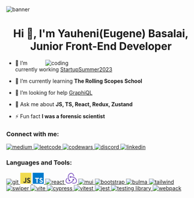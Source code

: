 <img src="https://dab1nmslvvntp.cloudfront.net/wp-content/uploads/2016/01/1505804127react-universal-1024x298.jpg" alt="banner"/>

<h1 align="center">Hi 👋, I'm Yauheni(Eugene) Basalai, Junior Front-End Developer</h1>

<img align="right" src="https://raw.githubusercontent.com/gist/MedRedha/fd8e2481bde2610c96b9aafde543879c/raw/88624e8d31c4295973dcb7c900dacf0edc0a6d99/coding.gif" alt="coding" width="400"/>

- 🔭 I’m currently working
[StartupSummer2023](https://startup-summer-2023-dev-task.super.site/)

- 🌱 I’m currently learning 
**The Rolling Scopes School**

- 🤝 I’m looking for help
[GraphiQL](https://github.com/rolling-scopes-school/tasks/blob/master/react/modules/graphiql.md)

- 💬 Ask me about
**JS, TS, React, Redux, Zustand**

- ⚡ Fun fact 
**I was a forensic scientist**

<h3 align="left">Connect with me:</h3>

<p align="left">
<a href="https://medium.com/@drabant2022" target="blank">
<img src="https://raw.githubusercontent.com/rahuldkjain/github-profile-readme-generator/master/src/images/icons/Social/medium.svg" alt="medium" height="30"/>
</a>
<a href="https://www.leetcode.com/drabantby" target="blank">
<img src="https://raw.githubusercontent.com/rahuldkjain/github-profile-readme-generator/master/src/images/icons/Social/leet-code.svg" alt="leetcode" height="30"/>
</a>
<a href="https://www.codewars.com/users/Drabant" target="blank">
<img src="https://www.codewars.com/packs/assets/logo.61192cf7.svg" alt="codewars" height="30"/>
</a>
<a href="https://discord.gg/https://discord.gg/PcAXRXPT" target="blank">
<img src="https://theme.zdassets.com/theme_assets/678183/84b82d07b293907113d9d4dafd29bfa170bbf9b6.ico" alt="discord" height="30"/>
</a>
<a href="https://linkedin.com/in/eugene-bas" target="blank">
<img src="https://upload.wikimedia.org/wikipedia/commons/c/ca/LinkedIn_logo_initials.png" alt="linkedin" height="30"/>
</a>
</p>

<h3 align="left">Languages and Tools:</h3>

<p align="left">
<a href="https://git-scm.com/" target="_blank" rel="noreferrer">
<img src="https://www.vectorlogo.zone/logos/git-scm/git-scm-icon.svg" alt="git" height="30"/>
</a>
<a href="https://developer.mozilla.org/en-US/docs/Web/JavaScript" target="_blank" rel="noreferrer">
<img src="https://raw.githubusercontent.com/devicons/devicon/master/icons/javascript/javascript-original.svg" alt="javascript" height="30"/>
</a>
<a href="https://www.typescriptlang.org/" target="_blank" rel="noreferrer">
<img src="https://raw.githubusercontent.com/devicons/devicon/master/icons/typescript/typescript-original.svg" alt="typescript" height="30"/>
</a>
<a href="https://reactjs.org/" target="_blank" rel="noreferrer">
<img src="https://upload.wikimedia.org/wikipedia/commons/a/a7/React-icon.svg" alt="react" height="30"/>
</a>
<a href="https://redux.js.org" target="_blank" rel="noreferrer">
<img src="https://raw.githubusercontent.com/devicons/devicon/master/icons/redux/redux-original.svg" alt="redux" height="30"/>
</a>
<a href="https://mui.com" target="_blank" rel="noreferrer">
<img src="https://v4.mui.com/static/logo_raw.svg" alt="mui" height="30"/>
</a>
<a href="https://getbootstrap.com" target="_blank" rel="noreferrer">
<img src="https://getbootstrap.com/docs/5.3/assets/brand/bootstrap-logo.svg" alt="bootstrap" height="30"/>
</a>
<a href="https://bulma.io/" target="_blank" rel="noreferrer">
<img src="https://raw.githubusercontent.com/gilbarbara/logos/804dc257b59e144eaca5bc6ffd16949752c6f789/logos/bulma.svg" alt="bulma" height="30"/>
</a>
<a href="https://tailwindcss.com/" target="_blank" rel="noreferrer">
<img src="https://www.vectorlogo.zone/logos/tailwindcss/tailwindcss-icon.svg" alt="tailwind" height="30"/>
</a>
<a href="https://swiperjs.com" target="_blank" rel="noreferrer">
<img src="https://swiperjs.com/images/favicon.svg" alt="swiper" height="30"/>
</a>
<a href="https://vitejs.dev" target="_blank" rel="noreferrer">
<img src="https://vitejs.dev/logo.svg" alt="vite" height="30"/>
</a>
<a href="https://docs.cypress.io" target="_blank" rel="noreferrer">
<img src="https://docs.cypress.io/favicon.svg" alt="cypress" height="30"/>
</a>
<a href="https://vitest.dev" target="_blank" rel="noreferrer">
<img src="https://vitest.dev/logo.svg" alt="vitest" height="32"/>
</a>
<a href="https://jestjs.io" target="_blank" rel="noreferrer">
<img src="https://jestjs.io/img/jest.png" alt="jest" height="30"/>
</a>  
<a href="https://testing-library.com" target="_blank" rel="noreferrer">
<img src="https://testing-library.com/img/octopus-64x64.png" alt="testing library" height="30"/>
</a>
<a href="https://webpack.js.org" target="_blank" rel="noreferrer">
<img src="https://seeklogo.com/images/W/webpack-logo-9E66EE203A-seeklogo.com.png" alt="webpack" height="30"/>
</a>
</p>

